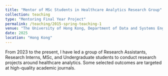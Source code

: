 ```yaml
---
title: "Mentor of MSc Students in Healthcare Analytics Research Group"
collection: teaching
type: "Mentoring Final Year Project"
permalink: /teaching/2015-spring-teaching-1
venue: "The University of Hong Kong, Department of Data and Systems Engineering"
date: 2025
location: "Hong Kong"
---
```


From 2023 to the present, I have led a group of Research Assistants, Research Interns, MSc, and Undergraduate students to conduct research projects around healthcare analytics. Some selected outcomes are targeted at high-quality academic journals.
